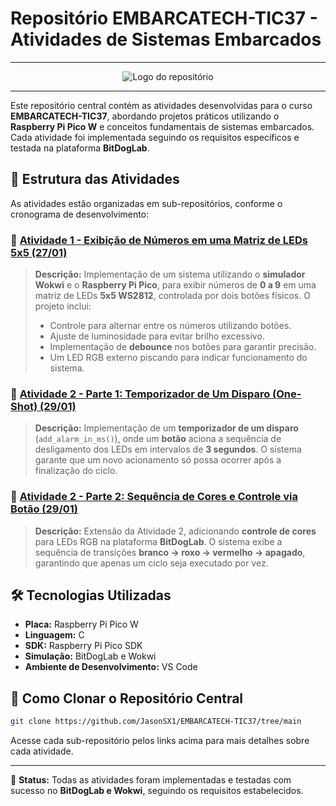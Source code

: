 # Repositório EMBARCATECH-TIC37 - Atividades de Sistemas Embarcados

---

<div align="center">
  <img src="https://github.com/user-attachments/assets/e2df901b-a732-40cd-b8ba-0015ec9fbfa7" alt="Logo do repositório">
</div>

---

Este repositório central contém as atividades desenvolvidas para o curso **EMBARCATECH-TIC37**, abordando projetos práticos utilizando o **Raspberry Pi Pico W** e conceitos fundamentais de sistemas embarcados. Cada atividade foi implementada seguindo os requisitos específicos e testada na plataforma **BitDogLab**.

## 📌 Estrutura das Atividades

As atividades estão organizadas em sub-repositórios, conforme o cronograma de desenvolvimento:

### 🔹 [Atividade 1 - Exibição de Números em uma Matriz de LEDs 5x5 (27/01)](https://github.com/JasonSX1/EMBARCATECH-TIC37/tree/main/U4T4-WLS)

> **Descrição:** Implementação de um sistema utilizando o **simulador Wokwi** e o **Raspberry Pi Pico**, para exibir números de **0 a 9** em uma matriz de LEDs **5x5 WS2812**, controlada por dois botões físicos. O projeto inclui:
> - Controle para alternar entre os números utilizando botões.
> - Ajuste de luminosidade para evitar brilho excessivo.
> - Implementação de **debounce** nos botões para garantir precisão.
> - Um LED RGB externo piscando para indicar funcionamento do sistema.

### 🔹 [Atividade 2 - Parte 1: Temporizador de Um Disparo (One-Shot) (29/01)](https://github.com/JasonSX1/EMBARCATECH-TIC37/tree/main/U4-T5-ClockTemp-Ativ2)

> **Descrição:** Implementação de um **temporizador de um disparo** (`add_alarm_in_ms()`), onde um **botão** aciona a sequência de desligamento dos LEDs em intervalos de **3 segundos**. O sistema garante que um novo acionamento só possa ocorrer após a finalização do ciclo.

### 🔹 [Atividade 2 - Parte 2: Sequência de Cores e Controle via Botão (29/01)](https://github.com/JasonSX1/EMBARCATECH-TIC37/tree/main/U4-T5-ClockTemp-Ativ3)

> **Descrição:** Extensão da Atividade 2, adicionando **controle de cores** para LEDs RGB na plataforma **BitDogLab**. O sistema exibe a sequência de transições **branco → roxo → vermelho → apagado**, garantindo que apenas um ciclo seja executado por vez.

## 🛠️ Tecnologias Utilizadas

- **Placa:** Raspberry Pi Pico W
- **Linguagem:** C
- **SDK:** Raspberry Pi Pico SDK
- **Simulação:** BitDogLab e Wokwi
- **Ambiente de Desenvolvimento:** VS Code

## 🚀 Como Clonar o Repositório Central

```bash
git clone https://github.com/JasonSX1/EMBARCATECH-TIC37/tree/main
```

Acesse cada sub-repositório pelos links acima para mais detalhes sobre cada atividade.

---

📌 **Status:** Todas as atividades foram implementadas e testadas com sucesso no **BitDogLab e Wokwi**, seguindo os requisitos estabelecidos.
